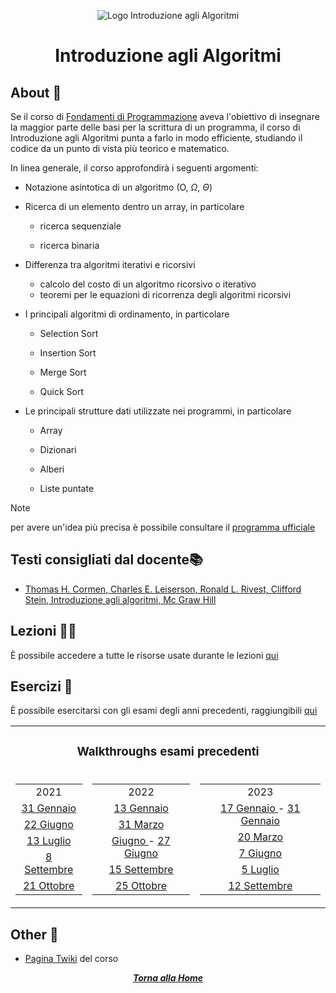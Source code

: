 <div align="center">

![Logo Introduzione agli Algoritmi](https://www.vagdevitechnologies.com/wp-content/uploads/2022/12/data-structures-and-algorithms.jpg)

# Introduzione agli Algoritmi

</div>

## About 🔎

Se il corso di [Fondamenti di Programmazione](../../Primo%20Semestre/Fondamenti%20di%20programmazione/) aveva l'obiettivo di insegnare la maggior parte delle basi per la scrittura di un programma, il corso di Introduzione agli Algoritmi punta a farlo in modo efficiente, studiando il codice da un punto di vista più teorico e matematico.

In linea generale, il corso approfondirà i seguenti argomenti:

- Notazione asintotica di un algoritmo (O, $\Omega$, $\Theta$)

- Ricerca di un elemento dentro un array, in particolare

	- ricerca sequenziale

	- ricerca binaria

- Differenza tra algoritmi iterativi e ricorsivi

	- calcolo del costo di un algoritmo ricorsivo o iterativo
	- teoremi per le equazioni di ricorrenza degli algoritmi ricorsivi

- I principali algoritmi di ordinamento, in particolare

	- Selection Sort

	- Insertion Sort

	- Merge Sort

	- Quick Sort

- Le principali strutture dati utilizzate nei programmi, in particolare

	- Array

	- Dizionari

	- Alberi

	- Liste puntate

> [!NOTE]
> per avere un'idea più precisa è possibile consultare il [programma ufficiale](https://twiki.di.uniroma1.it/twiki/view/Intro_algo/AD/ProgrammaDelCorso)

## Testi consigliati dal docente📚

- [Thomas H. Cormen, Charles E. Leiserson, Ronald L. Rivest, Clifford Stein, Introduzione agli algoritmi, Mc Graw Hill](https://github.com/saranshbht/msc-books/blob/master/M.Sc.%20CS%20Sem-1/Design%20and%20Analysis%20of%20Algorithms/Thomas%20H.%20Cormen%2C%20Charles%20E.%20Leiserson%2C%20Ronald%20L.%20Rivest%2C%20Clifford%20Stein%20-%20Introduction%20to%20algorithms%20%5Bsolutions%5D%20(2009%2C%20The%20MIT%20Press)%20-%20libgen.lc.pdf)

## Lezioni 👨‍🏫

È possibile accedere a tutte le risorse usate durante le lezioni [qui](https://twiki.di.uniroma1.it/twiki/view/Intro_algo/AD/Dispense)

## Esercizi 📝

È possibile esercitarsi con gli esami degli anni precedenti, raggiungibili [qui](https://twiki.di.uniroma1.it/twiki/view/Intro_algo/AD/VecchiScritti)

<table align="center">
    <tr>
        <td colspan="3" align="center">
            <h3>Walkthroughs  esami precedenti</h3>
        </td>
    </tr>
    <tr>
        <td>
            <table>
                <tr>
                    <td align="center">2021</td>
                </tr>
                <tr>
                    <td align="center"><a href="./Esami%20precedenti/2021/Gennaio/Esame%2031%20Gennaio%202021"> 31 Gennaio </a></td>
                </tr>
                <tr>
                    <td align="center"><a href="./Esami%20precedenti/2021/Giugno/Esame%2022%20Giugno%202021"> 22 Giugno </a></td>
                </tr>
                <tr>
                    <td align="center"><a href="./Esami%20precedenti/2021/Luglio/Esame%2013%20Luglio%202021"> 13 Luglio </a></td>
                </tr>
                <tr>
                    <td align="center"><a href="./Esami%20precedenti/2021/Settembre/Esame%208%20Settembre%202021"> 8 Settembre </a></td>
                </tr>
				<tr>
					<td align="center"><a href="./Esami%20precedenti/2021/Ottobre/Esame%2021%20Ottobre%202021"> 21 Ottobre </a></td>
				</tr>
            </table>
        </td>
        <td>
            <table>
                <tr>
                    <td align="center">2022</td>
                </tr>
                <tr>
                    <td align="center"><a href="./Esami%20precedenti/2022/Gennaio/Esame%2013%20Gennaio%202022"> 13 Gennaio </a></td>
                </tr>
                <tr>
                    <td align="center"><a href="./Esami%20precedenti/2022/Marzo/Esame%2031%20Marzo%202022"> 31 Marzo </a></td>
                </tr>
                <tr>
                    <td align="center"><a href="./Esami%20precedenti/2022/Giugno/Esame%20Giugno%202022"> Giugno </a> -  <a href="./Esami%20precedenti/2022/Giugno/Esame%2027%20Giugno%202022"> 27 Giugno</a></td>
                </tr>
                <tr>
                    <td align="center"><a href="./Esami%20precedenti/2022/Settembre/Esame%2015%20Settembre%202022"> 15 Settembre </a></td>
                </tr>
				<tr>
					<td align="center"><a href="./Esami%20precedenti/2022/Ottobre/Esame%2025%20Ottobre%202022"> 25 Ottobre </a></td>
				</tr>
            </table>
        </td>
		<td>
			<table>
				<tr>
					<td align="center">2023</td>
				</tr>
				<tr>
					<td align="center"><a href="./Esami%20precedenti/2023/Gennaio/Esame%2017%20Gennaio%202023"> 17 Gennaio </a> - <a href="./Esami%20precedenti/2023/Gennaio/Esame%2031%20Gennaio%202023"> 31 Gennaio </a></td>
				</tr>
				<tr>
					<td align="center"><a href="./Esami%20precedenti/2023/Marzo/Esame%2020%20Marzo%202023"> 20 Marzo </a></td>
				</tr>
				<tr>
					<td align="center"><a href="./Esami%20precedenti/2023/Giugno/Esame%207%20Giugno%202023"> 7 Giugno </a></td>
				</tr>
				<tr>
					<td align="center"><a href="./Esami%20precedenti/2023/Luglio/Esame%205%20Luglio%202023"> 5 Luglio </a></td>
				</tr>
				<tr>
					<td align="center"><a href="./Esami%20precedenti/2023/Settembre/Esame%2012%20Settembre%202023"> 12 Settembre </a></td>
			</table>
		</td>
	</tr>
</table>

## Other 🔗

- [Pagina Twiki](https://twiki.di.uniroma1.it/twiki/view/Intro_algo/AD/WebHome) del corso

<div align="center">

[***Torna alla Home***](../../../)

</div>
